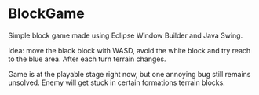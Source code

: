 # BlockGame
Simple block game made using Eclipse Window Builder and Java Swing.


Idea: move the black block with WASD, avoid the white block and try reach to the blue area. After each turn terrain changes.


Game is at the playable stage right now, but one annoying bug still remains unsolved. Enemy will get stuck in certain formations terrain blocks. 
    
